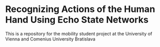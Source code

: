 # Recognizing Actions of the Human Hand Using Echo State Networks
This is a repository for the mobility student project at the University of Vienna and Comenius University Bratislava
